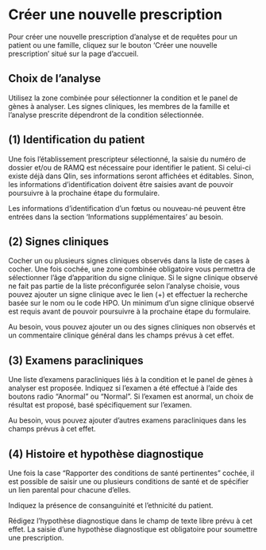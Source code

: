 # Créer une nouvelle prescription

Pour créer une nouvelle prescription d’analyse et de requêtes pour un patient ou une famille, cliquez sur le bouton ‘Créer une nouvelle prescription’ situé sur la page d’accueil.

## Choix de l’analyse

Utilisez la zone combinée pour sélectionner la condition et le panel de gènes à analyser. Les signes cliniques, les membres de la famille et l’analyse prescrite dépendront de la condition sélectionnée.

## (1) Identification du patient

Une fois l’établissement prescripteur sélectionné, la saisie du numéro de dossier et/ou de RAMQ est nécessaire pour identifier le patient. Si celui-ci existe déjà dans Qlin, ses informations seront affichées et éditables. Sinon, les informations d’identification doivent être saisies avant de pouvoir poursuivre à la prochaine étape du formulaire.

Les informations d’identification d’un fœtus ou nouveau-né peuvent être entrées dans la section ‘Informations supplémentaires’ au besoin.

## (2) Signes cliniques

Cocher un ou plusieurs signes cliniques observés dans la liste de cases à cocher. Une fois cochée, une zone combinée obligatoire vous permettra de sélectionner l’âge d’apparition du signe clinique. Si le signe clinique observé ne fait pas partie de la liste préconfigurée selon l’analyse choisie, vous pouvez ajouter un signe clinique avec le lien (+) et effectuer la recherche basée sur le nom ou le code HPO.
Un minimum d’un signe clinique observé est requis avant de pouvoir poursuivre à la prochaine étape du formulaire.

Au besoin, vous pouvez ajouter un ou des signes cliniques non observés et un commentaire clinique général dans les champs prévus à cet effet.

## (3) Examens paracliniques

Une liste d’examens paracliniques liés à la condition et le panel de gènes à analyser est proposée. Indiquez si l’examen a été effectué à l’aide des boutons radio “Anormal” ou “Normal”. Si l’examen est anormal, un choix de résultat est proposé, basé spécifiquement sur l’examen.

Au besoin, vous pouvez ajouter d’autres examens paracliniques dans les champs prévus à cet effet.

## (4) Histoire et hypothèse diagnostique

Une fois la case “Rapporter des conditions de santé pertinentes” cochée, il est possible de saisir une ou plusieurs conditions de santé et de spécifier un lien parental pour chacune d’elles.

Indiquez la présence de consanguinité et l’ethnicité du patient.

Rédigez l’hypothèse diagnostique dans le champ de texte libre prévu à cet effet. La saisie d’une hypothèse diagnostique est obligatoire pour soumettre une prescription.